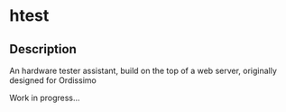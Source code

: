 # htest

## Description
An hardware tester assistant, build on the top of a web server, originally designed for Ordissimo

Work in progress...
